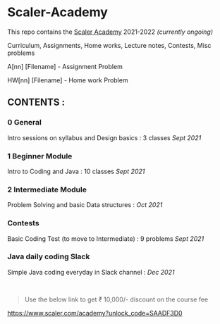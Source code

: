 # Scaler-Academy
This repo contains the [Scaler Academy](https://www.scaler.com/) 2021-2022 _(currently ongoing)_

Curriculum, Assignments, Home works, Lecture notes, Contests, Misc problems


A[nn] [Filename]  - Assignment Problem

HW[nn] [Filename] - Home work Problem


## CONTENTS :

### 0 General 
Intro sessions on syllabus and Design basics  :  3 classes   _Sept  2021_

### 1 Beginner Module
Intro to Coding and Java                      : 10 classes   _Sept  2021_

### 2 Intermediate Module
Problem Solving and basic Data structures     :               _Oct  2021_

### Contests
Basic Coding Test (to move to Intermediate)    :  9 problems  _Sept  2021_

### Java daily coding Slack
Simple Java coding everyday in Slack channel  :               _Dec  2021_

<br /> 

> Use the below link to get ₹ 10,000/- discount on the course fee

https://www.scaler.com/academy?unlock_code=SAADF3D0

